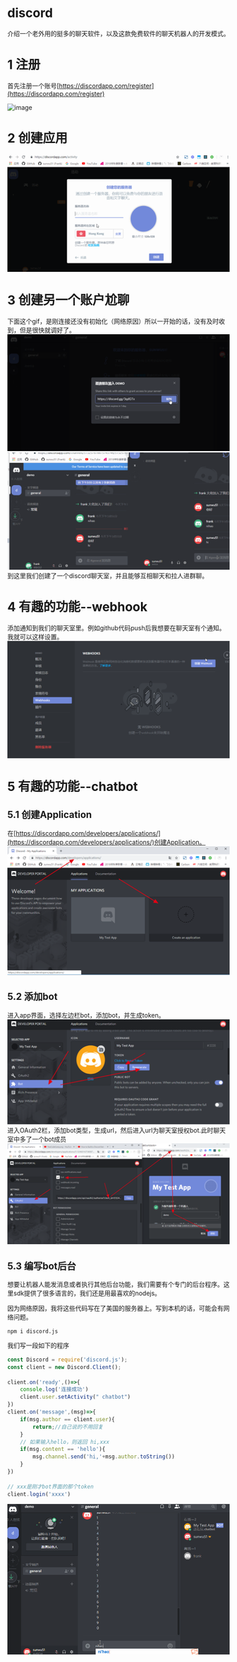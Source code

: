 # discord
介绍一个老外用的挺多的聊天软件，以及这款免费软件的聊天机器人的开发模式。
# 1 注册
首先注册一个账号[https://discordapp.com/register](https://discordapp.com/register)

![image](img/discord1.gif)
# 2 创建应用

![image](img/discord2.gif)

# 3 创建另一个账户尬聊
下面这个gif，是刚连接还没有初始化（网络原因）所以一开始的话，没有及时收到，但是很快就调好了。
![image](img/discord3.gif)  
![image](img/discord4.gif)  
到这里我们创建了一个discord聊天室，并且能够互相聊天和拉人进群聊。

# 4 有趣的功能--webhook
添加通知到我们的聊天室里。例如github代码push后我想要在聊天室有个通知。我就可以这样设置。  
![image](img/discord5.gif)   

# 5 有趣的功能--chatbot
## 5.1 创建Application
在[https://discordapp.com/developers/applications/](https://discordapp.com/developers/applications/)创建Application。
![image](img/discord1.jpg)
## 5.2 添加bot
进入app界面，选择左边栏bot，添加bot，并生成token。
![image](img/discord2.jpg)
进入OAuth2栏，添加bot类型，生成url，然后进入url为聊天室授权bot.此时聊天室中多了一个bot成员
![image](img/discord3.jpg)
## 5.3 编写bot后台
想要让机器人能发消息或者执行其他后台功能，我们需要有个专门的后台程序。这里sdk提供了很多语言的，我们还是用最喜欢的nodejs。  

因为网络原因，我将这些代码写在了美国的服务器上。写到本机的话，可能会有网络问题。
```
npm i discord.js
```
我们写一段如下的程序
```js                                        
const Discord = require('discord.js');
const client = new Discord.Client();

client.on('ready',()=>{
    console.log('连接成功')
    client.user.setActivity(" chatbot")
})
client.on('message',(msg)=>{
    if(msg.author == client.user){
        return;//自己说的不用回复
    }
    // 如果输入hello，则返回 hi,xxx
    if(msg.content == 'hello'){
        msg.channel.send('hi,'+msg.author.toString())
    }
})

// xxx是刚才bot界面的那个token
client.login('xxxx')
```
![image](img/discord6.gif)




